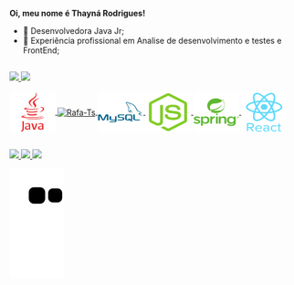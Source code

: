 <p>
    <strong>Oi, meu nome é Thayná Rodrigues!</strong>
    <ul>
        <li>
            <g-emoji class="g-emoji" alias="telescope" fallback-src="https://github.githubassets.com/images/icons/emoji/unicode/1f52d.png">🔭</g-emoji>
            Desenvolvedora Java Jr;
        </li>
        <li>
            <g-emoji class="g-emoji" alias="seedling" fallback-src="https://github.githubassets.com/images/icons/emoji/unicode/1f331.png">🌱</g-emoji>
            Experiência profissional em Analise de desenvolvimento e testes e
            FrontEnd;
        </li>
    </ul>
    <h2></h2>
    <div>
        <a href="https://github.com/thayrcristina">
            <img height="180em" src="https://github-readme-stats.vercel.app/api?username=thayrcristina&amp;show_icons=true&amp;theme=dracula&amp;include_all_commits=true&amp;count_private=true" style="max-width:100%;">
            <img height="180em" src="https://github-readme-stats.vercel.app/api/top-langs/?username=thayrcristina&amp;layout=compact&amp;langs_count=7&amp;theme=dracula" style="max-width:100%;">
        </a>
    </div>
    <a href="https://github.com/marcusvinicius21">
        <div>
            <br>
            <img
                align="center"
                alt="Rafa-Js"
                height="70"
                width="80"
                src="https://raw.githubusercontent.com/devicons/devicon/00f02ef57fb7601fd1ddcc2fe6fe670fef3ae3e4/icons/java/java-plain-wordmark.svg"
                style="max-width:100%;"
            >
            <img
                align="center"
                alt="Rafa-Ts"
                height="50"
                width="60"
                src="https://camo.githubusercontent.com/ab5ca2fa06f2e841f705aba4f047976a6bf71a5ffc83e8c957eb62fb885517ef/68747470733a2f2f6c68332e676f6f676c6575736572636f6e74656e742e636f6d2f70726f78792f5a6d733247513669304e6648507158415a456f714178654d524c4f3167426955754546342d6c6438504d506b5a55525430496833437367345a7358347964317733546333476b48783734685451594b38676f32595f707a3667553341344a39657032436a2d515a32786b51"
                data-canonical-src="https://lh3.googleusercontent.com/proxy/Zms2GQ6i0NfHPqXAZEoqAxeMRLO1gBiUuEF4-ld8PMPkZURT0Ih3Csg4ZsX4yd1w3Tc3GkHx74hTQYK8go2Y_pz6gU3A4J9ep2Cj-QZ2xkQ"
                style="max-width:100%;"
            >
            <img
                align="center"
                alt="Rafa-React"
                height="70"
                width="80"
                src="https://raw.githubusercontent.com/devicons/devicon/00f02ef57fb7601fd1ddcc2fe6fe670fef3ae3e4/icons/mysql/mysql-plain-wordmark.svg"
                style="max-width:100%;"
            >
            <img
                align="center"
                alt="Rafa-HTML"
                height="70"
                width="80"
                src="https://raw.githubusercontent.com/devicons/devicon/00f02ef57fb7601fd1ddcc2fe6fe670fef3ae3e4/icons/nodejs/nodejs-plain.svg"
                style="max-width:100%;"
            >
            <img
                align="center"
                alt="Rafa-Spring"
                height="70"
                width="80"
                src="https://raw.githubusercontent.com/devicons/devicon/00f02ef57fb7601fd1ddcc2fe6fe670fef3ae3e4/icons/spring/spring-original-wordmark.svg"
                style="max-width:100%;"
            >
            <img
                align="center"
                alt="Rafa-React"
                height="70"
                width="80"
                src="https://raw.githubusercontent.com/devicons/devicon/00f02ef57fb7601fd1ddcc2fe6fe670fef3ae3e4/icons/react/react-original-wordmark.svg"
                style="max-width:100%;"
            >
        </div>
        <h2></h2>
    </a>
    <div>
        <a href="https://github.com/thayrcristina"></a>
        <a href="https://www.linkedin.com/in/thayrcristina/" rel="nofollow">
            <img src="https://camo.githubusercontent.com/c00f87aeebbec37f3ee0857cc4c20b21fefde8a96caf4744383ebfe44a47fe3f/68747470733a2f2f696d672e736869656c64732e696f2f62616467652f2d4c696e6b6564496e2d2532333030373742353f7374796c653d666f722d7468652d6261646765266c6f676f3d6c696e6b6564696e266c6f676f436f6c6f723d7768697465" data-canonical-src="https://img.shields.io/badge/-LinkedIn-%230077B5?style=for-the-badge&amp;logo=linkedin&amp;logoColor=white" style="max-width:100%;">
        </a>
        <a href="mailto:thayrcristina@gmail.com">
            <img src="https://camo.githubusercontent.com/927d6b3961fa048ff7303daf291cb5869dfa25018997cf8c1373c2f6a85b1458/68747470733a2f2f696d672e736869656c64732e696f2f62616467652f2d476d61696c2d2532333333333f7374796c653d666f722d7468652d6261646765266c6f676f3d676d61696c266c6f676f436f6c6f723d7768697465" data-canonical-src="https://img.shields.io/badge/-Gmail-%23333?style=for-the-badge&amp;logo=gmail&amp;logoColor=white" style="max-width:100%;">
        </a>
        <a href="https://www.twitch.tv/minadediadema" rel="nofollow">
            <img src="https://camo.githubusercontent.com/ec779aec0f1b6eaa5d10682a8fb54c96525e9074461254165f4e7d4295f7d4d7/68747470733a2f2f696d672e736869656c64732e696f2f62616467652f5477697463682d3931343646463f7374796c653d666f722d7468652d6261646765266c6f676f3d747769746368266c6f676f436f6c6f723d7768697465" data-canonical-src="https://img.shields.io/badge/Twitch-9146FF?style=for-the-badge&amp;logo=twitch&amp;logoColor=white" style="max-width:100%;">
        </a>
    </div>
    <p>
        <a target="_blank" rel="noopener noreferrer" href="https://github.com/rafaballerini/rafaballerini/blob/output/github-contribution-grid-snake.svg">
            <img src="https://github.com/rafaballerini/rafaballerini/raw/output/github-contribution-grid-snake.svg" alt="Snake animation" style="max-width:100%;">
        </a>
    </p>
</article>
